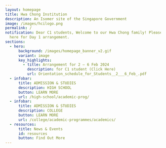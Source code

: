 ```yaml
---
layout: homepage
title: Hwa Chong Institution
description: An Isomer site of the Singapore Government
image: /images/hcilogo.png
permalink: /
notification: Dear C1 students, Welcome to our Hwa Chong family! Please click
  here for Day 1 arrangement.
sections:
  - hero:
      background: /images/homepage_banner_v2.gif
      variant: image
      key_highlights:
        - title: Arrangement for 2 – 6 Feb 2024
          description: for C1 student (Click Here)
          url: Orientation_schedule_for_Students__2___6_Feb_.pdf
  - infobar:
      title: ADMISSION & STUDIES
      description: HIGH SCHOOL
      button: LEARN MORE
      url: /high-school/academic-prog/
  - infobar:
      title: ADMISSION & STUDIES
      description: COLLEGE
      button: LEARN MORE
      url: /college/academic-programmes/academics/
  - resources:
      title: News & Events
      id: resources
      button: Find Out More
---
```

